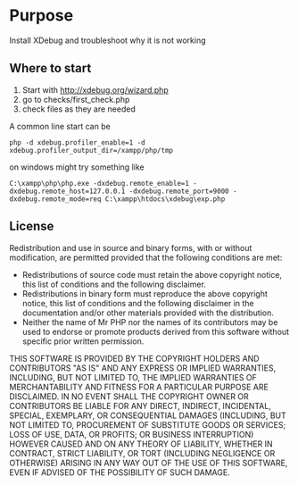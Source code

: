 # Purpose

Install XDebug and troubleshoot why it is not working

## Where to start

1. Start with http://xdebug.org/wizard.php
2. go to checks/first_check.php
3. check files as they are needed

A common line start can be
```
php -d xdebug.profiler_enable=1 -d xdebug.profiler_output_dir=/xampp/php/tmp
 ```
 on windows might try something like

```
C:\xampp\php\php.exe -dxdebug.remote_enable=1 -dxdebug.remote_host=127.0.0.1 -dxdebug.remote_port=9000 -dxdebug.remote_mode=req C:\xampp\htdocs\xdebug\exp.php
```

## License

Redistribution and use in source and binary forms, with or without modification, are permitted provided that the following conditions are met:

* Redistributions of source code must retain the above copyright notice, this list of conditions and the following disclaimer.
* Redistributions in binary form must reproduce the above copyright notice, this list of conditions and the following disclaimer in the documentation and/or other materials provided with the distribution.
* Neither the name of Mr PHP nor the names of its contributors may be used to endorse or promote products derived from this software without specific prior written permission.

THIS SOFTWARE IS PROVIDED BY THE COPYRIGHT HOLDERS AND CONTRIBUTORS "AS IS" AND ANY EXPRESS OR IMPLIED WARRANTIES, INCLUDING, BUT NOT LIMITED TO, THE IMPLIED WARRANTIES OF MERCHANTABILITY AND FITNESS FOR A PARTICULAR PURPOSE ARE DISCLAIMED. IN NO EVENT SHALL THE COPYRIGHT OWNER OR CONTRIBUTORS BE LIABLE FOR ANY DIRECT, INDIRECT, INCIDENTAL, SPECIAL, EXEMPLARY, OR CONSEQUENTIAL DAMAGES (INCLUDING, BUT NOT LIMITED TO, PROCUREMENT OF SUBSTITUTE GOODS OR SERVICES; LOSS OF USE, DATA, OR PROFITS; OR BUSINESS INTERRUPTION) HOWEVER CAUSED AND ON ANY THEORY OF LIABILITY, WHETHER IN CONTRACT, STRICT LIABILITY, OR TORT (INCLUDING NEGLIGENCE OR OTHERWISE) ARISING IN ANY WAY OUT OF THE USE OF THIS SOFTWARE, EVEN IF ADVISED OF THE POSSIBILITY OF SUCH DAMAGE.


